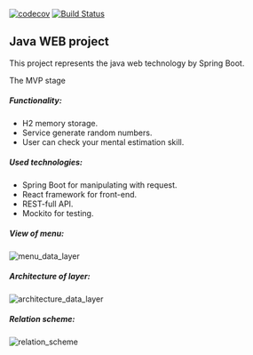 [![codecov](https://codecov.io/gh/andreykirson/multiplication_app/branch/mvp/graph/badge.svg)](https://codecov.io/gh/andreykirson/multiplication_app)
[![Build Status](https://www.travis-ci.com/andreykirson/multiplication_app.svg?branch=main)](https://www.travis-ci.com/andreykirson/multiplication_app)


## Java WEB project

This project represents the java web technology by Spring Boot. 

The MVP stage

##### Functionality:
- H2 memory storage.
- Service generate random numbers.
- User can check your mental estimation skill.

##### Used technologies:
- Spring Boot for manipulating with request.
- React framework for front-end.
- REST-full API.
- Mockito for testing.


##### View of menu:
![menu_data_layer](https://user-images.githubusercontent.com/32255911/115994893-41e8c100-a61c-11eb-9503-99c0c99a9039.png)

##### Architecture of layer:
![architecture_data_layer](https://user-images.githubusercontent.com/32255911/115994989-b28fdd80-a61c-11eb-8900-10e3a3cca735.png)

##### Relation scheme:
![relation_scheme](https://user-images.githubusercontent.com/32255911/115994980-ac99fc80-a61c-11eb-8af0-ae73263bc54e.png)
